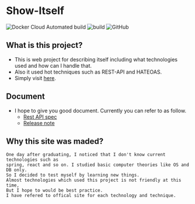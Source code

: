 # Show-Itself
![Docker Cloud Automated build](https://img.shields.io/docker/cloud/automated/ibjsw/show-itself)
![build](https://github.com/ByoungJoonIm/Show-Itself/workflows/build/badge.svg?branch=master)
![GitHub](https://img.shields.io/github/license/byoungjoonim/Show-Itself)

## What is this project?
- This is web project for describing itself including what technologies used and how can I handle that.
- Also it used hot techniques such as REST-API and HATEOAS.
- Simply visit [here](http://bjdev.site).

## Document
- I hope to give you good document. Currently you can refer to as follow.
  - [Rest API spec](https://github.com/ByoungJoonIm/Show-Itself/blob/master/docs/RestAPI.md)
  - [Release note](https://github.com/ByoungJoonIm/Show-Itself/blob/master/docs/ReleaseNote.md)

## Why this site was maded?
```
One day after graduating, I noticed that I don't know current technologies such as
spring, react and so on. I studied basic computer theories like OS and DB only.
So I decided to test myself by learning new things.
Almost technologies which used this project is not friendly at this time,
But I hope to would be best practice.
I have refered to offical site for each technology and technique.
```
